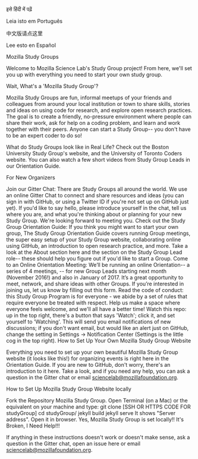 इसे हिंदी में पढ़ें

Leia isto em Português

中文版请点这里

Lee esto en Español

Mozilla Study Groups

Welcome to Mozilla Science Lab's Study Group project! From here, we'll set you up with everything you need to start your own study group.

Wait, What's a 'Mozilla Study Group'?

Mozilla Study Groups are fun, informal meetups of your friends and colleagues from around your local institution or town to share skills, stories and ideas on using code for research, and explore open research practices. The goal is to create a friendly, no-pressure environment where people can share their work, ask for help on a coding problem, and learn and work together with their peers. Anyone can start a Study Group-- you don't have to be an expert coder to do so!

What do Study Groups look like in Real Life? Check out the Boston University Study Group's website, and the University of Toronto Coders website. You can also watch a few short videos from Study Group Leads in our Orientation Guide.

For New Organizers

Join our Gitter Chat: There are Study Groups all around the world. We use an online Gitter Chat to connect and share resources and ideas (you can sign in with GitHub, or using a Twitter ID if you're not set up on GitHub just yet). If you'd like to say hello, please introduce yourself in the chat, tell us where you are, and what you're thinking about or planning for your new Study Group. We're looking forward to meeting you.
Check out the Study Group Orientation Guide: If you think you might want to start your own group, The Study Group Orientation Guide covers running Group meetings, the super easy setup of your Study Group website, collaborating online using GitHub, an introduction to open research practice, and more. Take a look at the About section here and the section on the Study Group Lead role-- these should help you figure out if you'd like to start a Group.
Come to an Online Orientation Meeting: We’ll be running an online Orientation-- a series of 4 meetings, -- for new Group Leads starting next month (November 2016!) and also in January of 2017. It’s a great opportunity to meet, network, and share ideas with other Groups. If you’re interested in joining us, let us know by filling out this form.
Read the code of conduct: this Study Group Program is for everyone - we abide by a set of rules that require everyone be treated with respect. Help us make a space where everyone feels welcome, and we'll all have a better time!
Watch this repo: up in the top right, there's a button that says 'Watch'; click it, and set yourself to 'Watching'. This will send you email notifications of new discussions; if you don't want email, but would like an alert just on GitHub, change the setting in Settings -> Notification Center (Settings is the little cog in the top right).
How to Set Up Your Own Mozilla Study Group Website

Everything you need to set up your own beautiful Mozilla Study Group website (it looks like this!) for organizing events is right here in the Orientation Guide. If you are new to GitHub, don't worry, there's an introduction to it here. Take a look, and if you need any help, you can ask a question in the Gitter chat or email sciencelab@mozillafoundation.org.

How to Set Up Mozilla Study Group Website locally

Fork the Repository Mozilla Study Group.
Open Terminal (on a Mac) or the equivalent on your machine and type:
git clone [SSH OR HTTPS CODE FOR studyGroup]
cd studyGroup/
jekyll build
jekyll serve
It shows "Server address". Open it in browser. Yes, Mozilla Study Group is set locally!!
It's Broken, I Need Help!!!

If anything in these instructions doesn't work or doesn't make sense, ask a question in the Gitter chat, open an issue here or email sciencelab@mozillafoundation.org.
